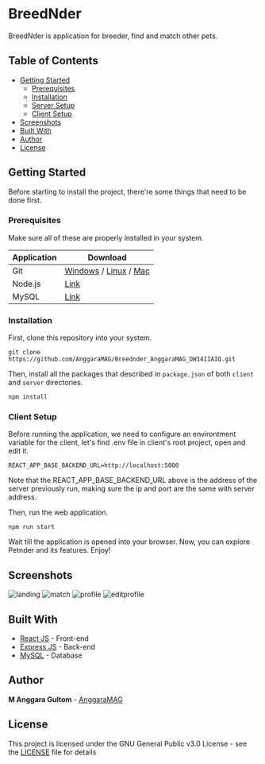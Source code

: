 # BreedNder

BreedNder is application for breeder, find and match other pets.

## Table of Contents

- [Getting Started](#getting-started)
  - [Prerequisites](#prerequisites)
  - [Installation](#installation)
  - [Server Setup](#server-setup)
  - [Client Setup](#client-setup)
- [Screenshots](#screenshots)
- [Built With](#built-with)
- [Author](#author)
- [License](#license)

## Getting Started

Before starting to install the project, there're some things that need to be done first.

### Prerequisites

Make sure all of these are properly installed in your system.

| Application  | Download                                                                            |
| ------------ | ----------------------------------------------------------------------------------- |
| Git          | [Windows](https://gitforwindows.org/) / [Linux](https://git-scm.com/download/linux) / [Mac](https://git-scm.com/download/mac)  |
| Node.js      | [Link](https://nodejs.org/en/download/)                                             |
| MySQL        | [Link](https://www.mysql.com/downloads/)                                            |

### Installation

First, clone this repository into your system.

```
git clone https://github.com/AnggaraMAG/Breednder_AnggaraMAG_DW14IIAIQ.git
```

Then, install all the packages that described in `package.json` of both `client` and `server` directories.

```
npm install
```


### Client Setup

Before running the application, we need to configure an environtment variable for the client, let's find .env file in client's root project, open and edit it.

```
REACT_APP_BASE_BACKEND_URL=http://localhost:5000
```
Note that the REACT_APP_BASE_BACKEND_URL above is the address of the server previously run, making sure the ip and port are the same with server address.

Then, run the web application.

`npm run start`

Wait till the application is opened into your browser. Now, you can explore Petnder and its features. Enjoy!

## Screenshots

![landing](https://user-images.githubusercontent.com/51870433/76861604-6efe6800-688f-11ea-8ceb-3a5fdeea6b35.png)
![match](https://user-images.githubusercontent.com/51870433/76861637-7b82c080-688f-11ea-964b-30e520cf9b93.png)
![profile](https://user-images.githubusercontent.com/51870433/76861646-8178a180-688f-11ea-8b32-61eae3457982.png)
![editprofile](https://user-images.githubusercontent.com/51870433/76861651-850c2880-688f-11ea-884a-5ce21ac64319.png)

## Built With

- [React JS](https://reactjs.org/) - Front-end
- [Express JS](https://expressjs.com) - Back-end
- [MySQL](https://www.mysql.com) - Database

## Author

**M Anggara Gultom** - [AnggaraMAG](https://github.com/AnggaraMAG)

## License

This project is licensed under the GNU General Public v3.0 License - see the [LICENSE](LICENSE) file for details
